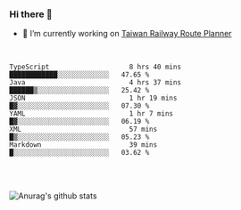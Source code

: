 ### Hi there 👋

- 🔭 I’m currently working on [Taiwan Railway Route Planner](https://github.com/Taiwan-Railway-Route-Planner)

<br/>

<!--START_SECTION:waka-->

```text
TypeScript                    8 hrs 40 mins   ████████████░░░░░░░░░░░░░   47.65 %
Java                          4 hrs 37 mins   ██████▒░░░░░░░░░░░░░░░░░░   25.42 %
JSON                          1 hr 19 mins    █▓░░░░░░░░░░░░░░░░░░░░░░░   07.30 %
YAML                          1 hr 7 mins     █▓░░░░░░░░░░░░░░░░░░░░░░░   06.19 %
XML                           57 mins         █▒░░░░░░░░░░░░░░░░░░░░░░░   05.23 %
Markdown                      39 mins         █░░░░░░░░░░░░░░░░░░░░░░░░   03.62 %
```

<!--END_SECTION:waka-->

<br/>
<br/>

![Anurag's github stats](https://github-readme-stats.vercel.app/api?username=DepickereSven&show_icons=true&theme=tokyonight)



<!--
**DepickereSven/DepickereSven** is a ✨ _special_ ✨ repository because its `README.md` (this file) appears on your GitHub profile.

Here are some ideas to get you started:

- 🔭 I’m currently working on ...
- 🌱 I’m currently learning ...
- 👯 I’m looking to collaborate on ...
- 🤔 I’m looking for help with ...
- 💬 Ask me about ...
- 📫 How to reach me: ...
- 😄 Pronouns: ...
- ⚡ Fun fact: ...
-->
